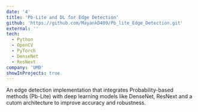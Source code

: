 ```yaml
---
date: '4'
title: 'Pb-Lite and DL for Edge Detection'
github: 'https://github.com/MayankD409/Pb_lite_Edge_Detection.git'
external: ''
tech:
  - Python
  - OpenCV
  - PyTorch
  - DenseNet
  - ResNext
company: 'UMD'
showInProjects: true
---
```


An edge detection implementation that integrates Probability-based methods (Pb-Lite) with deep learning models like DenseNet, ResNext and a cutom architecture to improve accuracy and robustness.
